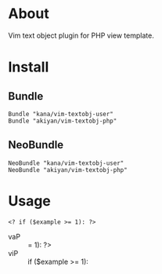 # About

Vim text object plugin for PHP view template.

# Install

## Bundle

```vim:
Bundle "kana/vim-textobj-user"
Bundle "akiyan/vim-textobj-php"
```

## NeoBundle

```vim:
NeoBundle "kana/vim-textobj-user"
NeoBundle "akiyan/vim-textobj-php"
```

# Usage

```php:
<? if ($example >= 1): ?>
```

<dl>
<dt>vaP</dt>
<dd><? if ($example >= 1): ?></dd>
<dt>viP</dt>
<dd>if ($example >= 1):</dd>
</dl>
